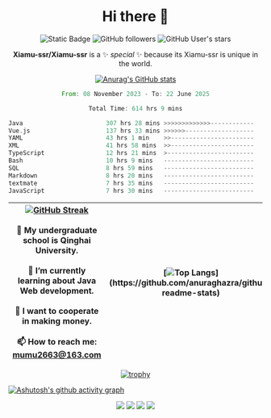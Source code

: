 
<!--

Here are some ideas to get you started:

- 🔭 I’m currently working on ...
- 🌱 I’m currently learning ...
- 👯 I’m looking to collaborate on ...
- 🤔 I’m looking for help with ...
- 💬 Ask me about ...
- 📫 How to reach me: ...
- 😄 Pronouns: ...
- ⚡ Fun fact: ...
-->

<div align=center>
  <div>
    
  # Hi there 👋
  ![Static Badge](https://img.shields.io/badge/build-pass-green)
  ![GitHub followers](https://img.shields.io/github/followers/Xiamu-ssr)
  ![GitHub User's stars](https://img.shields.io/github/stars/Xiamu-ssr)

  **Xiamu-ssr/Xiamu-ssr** is a ✨ _special_ ✨ because its Xiamu-ssr is unique in the world.
  </div>
</div>

<div align="center">

  [![Anurag's GitHub stats](https://github-readme-stats.vercel.app/api?username=Xiamu-ssr&count_private=true&show_icons=true&theme=ambient_gradient)](https://github.com/anuraghazra/github-readme-stats)

  <!--START_SECTION:waka-->

```rust
From: 08 November 2023 - To: 22 June 2025

Total Time: 614 hrs 9 mins

Java                       307 hrs 28 mins >>>>>>>>>>>>>------------   50.03 %
Vue.js                     137 hrs 33 mins >>>>>>-------------------   22.38 %
YAML                       43 hrs 1 min    >>-----------------------   07.00 %
XML                        41 hrs 58 mins  >>-----------------------   06.83 %
TypeScript                 12 hrs 21 mins  >------------------------   02.01 %
Bash                       10 hrs 9 mins   -------------------------   01.65 %
SQL                        8 hrs 59 mins   -------------------------   01.46 %
Markdown                   8 hrs 20 mins   -------------------------   01.36 %
textmate                   7 hrs 35 mins   -------------------------   01.23 %
JavaScript                 7 hrs 30 mins   -------------------------   01.22 %
```

<!--END_SECTION:waka-->

</div>


<div align="center">

| [![GitHub Streak](https://streak-stats.demolab.com?user=Xiamu-ssr&theme=blood)](https://git.io/streak-stats) <br/><br/> 🔭 My undergraduate school is Qinghai University. <br/><br/> 🌱 I’m currently learning about Java Web development. <br/><br> 👯 I want to cooperate in making money. <br/><br/> 📫 How to reach me: mumu2663@163.com | [![Top Langs](https://github-readme-stats.vercel.app/api/top-langs/?username=Xiamu-ssr&layout=donut&langs_count=16&text_color=000&icon_color=fff&theme=graywhite")](https://github.com/anuraghazra/github-readme-stats) |
| ----- | --- |
  
</div>

<!--

[![Readme Card](https://github-readme-stats.vercel.app/api/pin/?username=Xiamu-ssr&repo=OMP-DFSG&theme=graywhite)](https://github.com/anuraghazra/github-readme-stats)

-->

<div align="center">

[![trophy](https://github-profile-trophy.vercel.app/?username=Xiamu-ssr&row=1&theme=onedark)](https://github.com/ryo-ma/github-profile-trophy)
  
</div>

[![Ashutosh's github activity graph](https://github-readme-activity-graph.vercel.app/graph?username=Xiamu-ssr&theme=react)](https://github.com/ashutosh00710/github-readme-activity-graph)

<div align="center">

[![](https://stats.justsong.cn/api/leetcode/?username=xiamusss&cn=true&theme=vue&lang=zh-CN)](https://leetcode.cn/u/xiamusss/)
[![](https://stats.justsong.cn/api/zhihu?username=1138882663&theme=vue&lang=zh-CN)](https://www.zhihu.com/people/1138882663)
[![](https://stats.justsong.cn/api/bilibili/?id=1398826277&theme=vue&lang=zh-CN)](https://space.bilibili.com/1398826277)
[![](https://stats.justsong.cn/api/csdn?id=m0_51390969&theme=vue&lang=zh-CN)](https://blog.csdn.net/m0_51390969)
  
</div>





